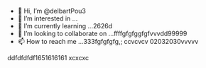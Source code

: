 - 👋 Hi, I’m @delbartPou3
- 👀 I’m interested in ...
- 🌱 I’m currently learning ...2626d
- 💞️ I’m looking to collaborate on ...ffffgfgfggfgfvvvdd99999
- 📫 How to reach me ...333fgfgfgfg,; ccvcvcv
02032030vvvvv
<!---161561561
delbartPou3/delbartPou3 is a ✨ special ✨ repository because its `README.md` (this file) appears on your GitHub profile.dfdfdfdf
You can click the Preview link to take a look at your changes.
--->
ddfdfdfdf1651616161
xcxcxc
